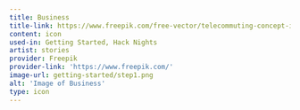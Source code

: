 ```yaml
---
title: Business
title-link: https://www.freepik.com/free-vector/telecommuting-concept-illustration_7321316.htm
content: icon
used-in: Getting Started, Hack Nights
artist: stories
provider: Freepik
provider-link: 'https://www.freepik.com/'
image-url: getting-started/step1.png
alt: 'Image of Business'
type: icon
---
```

